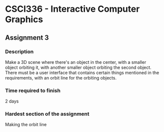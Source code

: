 # CSCI336 - Interactive Computer Graphics
## Assignment 3
### Description

Make a 3D scene where there's an object in the center, with a smaller object orbiting it, with another smaller object orbiting the second object. There must be a user interface that contains certain things mentioned in the requirements, with an orbit line for the orbiting objects. 

### Time required to finish

2 days 

### Hardest section of the assignment

Making the orbit line
